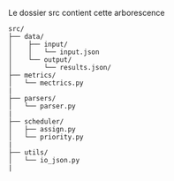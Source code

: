 Le dossier src contient cette arborescence

```
src/
├── data/
│    ├── input/
│    │   └── input.json
│    └── output/
│        └── results.json/
├── metrics/
│   └── mectrics.py
|
├── parsers/
│   └── parser.py
|
├── scheduler/
│   ├── assign.py
│   └── priority.py
|
├── utils/
│   └── io_json.py
|
```

